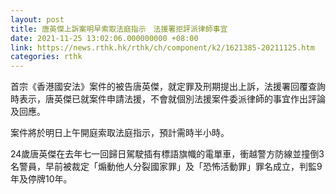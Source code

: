 ```yaml
---
layout: post
title: 唐英傑上訴案明早索取法庭指示　法援署拒評派律師事宜
date: 2021-11-25 13:02:06.000000000 +08:00
link: https://news.rthk.hk/rthk/ch/component/k2/1621385-20211125.htm
categories: rthk
---
```


首宗《香港國安法》案件的被告唐英傑，就定罪及刑期提出上訴，法援署回覆查詢時表示，唐英傑已就案件申請法援，不會就個別法援案件委派律師的事宜作出評論及回應。

案件將於明日上午開庭索取法庭指示，預計需時半小時。

24歲唐英傑在去年七一回歸日駕駛插有標語旗幟的電單車，衝越警方防線並撞倒3名警員，早前被裁定「煽動他人分裂國家罪」及「恐怖活動罪」罪名成立，判監9年及停牌10年。
